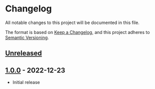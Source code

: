 # Changelog

All notable changes to this project will be documented in this file.

The format is based on [Keep a Changelog](https://keepachangelog.com/en/1.0.0/),
and this project adheres to [Semantic Versioning](https://semver.org/spec/v2.0.0.html).

## [Unreleased]

## [1.0.0] - 2022-12-23

- Initial release

[unreleased]: https://github.com/scinos/effectve-dependency-tree/compare/1.0.0...HEAD
[1.0.0]: https://github.com/scinos/effectve-dependency-tree/releases/tag/1.0.0
